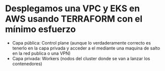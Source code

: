 # Desplegamos una VPC y EKS en AWS usando TERRAFORM con el mínimo esfuerzo
- Capa pública: Control plane (aunque lo verdaderamente correcto es tenerlo en la capa privada y acceder a el mediante una maquina de salto en la red publica o una VPN)
- Capa privada: Workers (nodos del cluster donde se van a lanzar los contenedores)